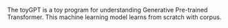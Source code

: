 The toyGPT is a toy program for understanding Generative Pre-trained Transformer.
This machine learning model learns from scratch with corpus.

